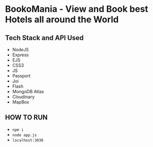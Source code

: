# BookoMania - View and Book best Hotels all around the World

<!-- ### WEBSITE : https://fast-plateau-29252.herokuapp.com/ -->

## Tech Stack and API Used

* NodeJS
* Express
* EJS
* CSS3
* JS
* Passport
* Joi
* Flash
* MongoDB Atlas
* Cloudinary
* MapBox

## HOW TO RUN
* `npm i`
* `node app.js` 
* `localhost:3030`
